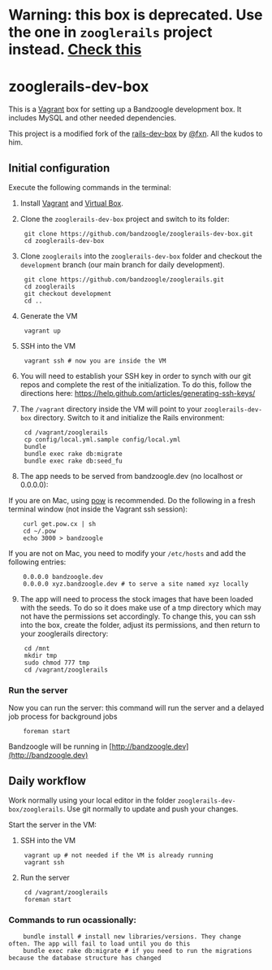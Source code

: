 # Warning: this box is deprecated. Use the one in `zooglerails` project instead. [Check this](https://github.com/bandzoogle/zooglerails/wiki/Install%20local%20environment%20with%20vagrant)

# zooglerails-dev-box

This is a [Vagrant](http://www.vagrantup.com/) box for setting up a Bandzoogle development box. It includes MySQL and other needed dependencies.

This project is a modified fork of the [rails-dev-box](https://github.com/rails/rails-dev-box) by [@fxn](https://github.com/fxn). All the kudos to him.

## Initial configuration

Execute the following commands in the terminal:

1. Install [Vagrant](http://www.vagrantup.com/) and [Virtual Box](https://www.virtualbox.org/).

2. Clone the `zooglerails-dev-box` project and switch to its folder:

        git clone https://github.com/bandzoogle/zooglerails-dev-box.git
        cd zooglerails-dev-box

3. Clone `zooglerails` into the `zooglerails-dev-box` folder and checkout the `development` branch (our main branch for daily development).

        git clone https://github.com/bandzoogle/zooglerails.git
        cd zooglerails
        git checkout development
        cd ..

4. Generate the VM

        vagrant up

5. SSH into the VM

        vagrant ssh # now you are inside the VM

6. You will need to establish your SSH key in order to synch with our git repos and complete the rest of the initialization. To do this, follow the directions here: https://help.github.com/articles/generating-ssh-keys/

7. The `/vagrant` directory inside the VM will point to your `zooglerails-dev-box` directory. Switch to it and initialize the Rails environment:

        cd /vagrant/zooglerails
        cp config/local.yml.sample config/local.yml
        bundle
        bundle exec rake db:migrate
        bundle exec rake db:seed_fu

8. The app needs to be served from bandzoogle.dev (no localhost or 0.0.0.0):

  If you are on Mac, using [pow](http://pow.cx/) is recommended. Do the following in a fresh terminal window (not inside the Vagrant ssh session):

        curl get.pow.cx | sh
        cd ~/.pow
        echo 3000 > bandzoogle

  If you are not on Mac, you need to modify your `/etc/hosts` and add the following entries:

        0.0.0.0 bandzoogle.dev
        0.0.0.0 xyz.bandzoogle.dev # to serve a site named xyz locally

9. The app will need to process the stock images that have been loaded with the seeds. To do so it does make use of a tmp directory which may not have the permissions set accordingly. To change this, you can ssh into the box, create the folder, adjust its permissions, and then return to your zooglerails directory:

        cd /mnt
        mkdir tmp
        sudo chmod 777 tmp
        cd /vagrant/zooglerails

### Run the server

Now you can run the server: this command will run the server and a delayed job process for background jobs

        foreman start

Bandzoogle will be running in [http://bandzoogle.dev](http://bandzoogle.dev)


## Daily workflow

Work normally using your local editor in the folder `zooglerails-dev-box/zooglerails`. Use git normally to update and push your changes.

Start the server in the VM:

1. SSH into the VM

        vagrant up # not needed if the VM is already running
        vagrant ssh

2. Run the server

        cd /vagrant/zooglerails
        foreman start

### Commands to run ocassionally:

        bundle install # install new libraries/versions. They change often. The app will fail to load until you do this
        bundle exec rake db:migrate # if you need to run the migrations because the database structure has changed
